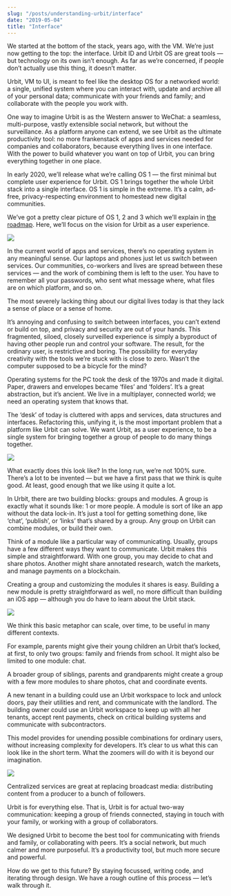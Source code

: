 ```yaml
---
slug: "/posts/understanding-urbit/interface"
date: "2019-05-04"
title: "Interface"
---
```


We started at the bottom of the stack, years ago, with the VM. We’re just now getting to the top: the interface. Urbit ID and Urbit OS are great tools — but technology on its own isn’t enough. As far as we’re concerned, if people don’t actually use this thing, it doesn’t matter.

Urbit, VM to UI, is meant to feel like the desktop OS for a networked world: a single, unified system where you can interact with, update and archive all of your personal data; communicate with your friends and family; and collaborate with the people you work with.

One way to imagine Urbit is as the Western answer to WeChat: a seamless, multi-purpose, vastly extensible social network, but without the surveillance. As a platform anyone can extend, we see Urbit as the ultimate productivity tool: no more frankenstack of apps and services needed for companies and collaborators, because everything lives in one interface. With the power to build whatever you want on top of Urbit, you can bring everything together in one place.

In early 2020, we’ll release what we’re calling OS 1 — the first minimal but complete user experience for Urbit. OS 1 brings together the whole Urbit stack into a single interface. OS 1 is simple in the extreme. It’s a calm, ad-free, privacy-respecting environment to homestead new digital communities.

We’ve got a pretty clear picture of OS 1, 2 and 3 which we’ll explain in [the roadmap](/understanding-urbit/roadmap). Here, we’ll focus on the vision for Urbit as a user experience.

<img class="full w-100 mv4" src="https://media.urbit.org/site/understanding-urbit/project-history/uu-osn-1.svg"/>

In the current world of apps and services, there’s no operating system in any meaningful sense. Our laptops and phones just let us switch between services. Our communities, co-workers and lives are spread between these services — and the work of combining them is left to the user. You have to remember all your passwords, who sent what message where, what files are on which platform, and so on.

The most severely lacking thing about our digital lives today is that they lack a sense of place or a sense of home.

It’s annoying and confusing to switch between interfaces, you can’t extend or build on top, and privacy and security are out of your hands. This fragmented, siloed, closely surveilled experience is simply a byproduct of having other people run and control your software. The result, for the ordinary user, is restrictive and boring. The possibility for everyday creativity with the tools we’re stuck with is close to zero. Wasn’t the computer supposed to be a bicycle for the mind?

Operating systems for the PC took the desk of the 1970s and made it digital. Paper, drawers and envelopes became ‘files’ and ‘folders’. It’s a great abstraction, but it’s ancient. We live in a multiplayer, connected world; we need an operating system that knows that.

The ‘desk’ of today is cluttered with apps and services, data structures and interfaces. Refactoring this, unifying it, is the most important problem that a platform like Urbit can solve. We want Urbit, as a user experience, to be a single system for bringing together a group of people to do many things together.

<img class="ba" src="https://media.urbit.org/site/understanding-urbit/your-last-computer/your-last-computer-waves%402x.png">

What exactly does this look like? In the long run, we’re not 100% sure. There’s a lot to be invented — but we have a first pass that we think is quite good. At least, good enough that we like using it quite a lot.

In Urbit, there are two building blocks: groups and modules. A group is exactly what it sounds like: 1 or more people. A module is sort of like an app without the data lock-in. It’s just a tool for getting something done, like ‘chat’, ‘publish’, or ‘links’ that’s shared by a group. Any group on Urbit can combine modules, or build their own.

Think of a module like a particular way of communicating. Usually, groups have a few different ways they want to communicate. Urbit makes this simple and straightforward. With one group, you may decide to chat and share photos. Another might share annotated research, watch the markets, and manage payments on a blockchain.

Creating a group and customizing the modules it shares is easy. Building a new module is pretty straightforward as well, no more difficult than building an iOS app — although you do have to learn about the Urbit stack.

<img class="full w-100 mv4" src="https://media.urbit.org/site/understanding-urbit/uu-osn-3.svg"/>

We think this basic metaphor can scale, over time, to be useful in many different contexts.

For example, parents might give their young children an Urbit that’s locked, at first, to only two groups: family and friends from school. It might also be limited to one module: chat.

A broader group of siblings, parents and grandparents might create a group with a few more modules to share photos, chat and coordinate events.

A new tenant in a building could use an Urbit workspace to lock and unlock doors, pay their utilities and rent, and communicate with the landlord. The building owner could use an Urbit workspace to keep up with all her tenants, accept rent payments, check on critical building systems and communicate with subcontractors.

This model provides for unending possible combinations for ordinary users, without increasing complexity for developers. It’s clear to us what this can look like in the short term. What the zoomers will do with it is beyond our imagination.

<img class="full w-100 mv4" src="https://media.urbit.org/site/understanding-urbit/uu-osn-4.svg"/>

Centralized services are great at replacing broadcast media: distributing content from a producer to a bunch of followers.

Urbit is for everything else. That is, Urbit is for actual two-way communication: keeping a group of friends connected, staying in touch with your family, or working with a group of collaborators.

We designed Urbit to become the best tool for communicating with friends and family, or collaborating with peers. It’s a social network, but much calmer and more purposeful. It’s a productivity tool, but much more secure and powerful.

How do we get to this future? By staying focussed, writing code, and iterating through design. We have a rough outline of this process — let’s walk through it.